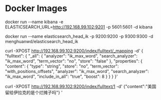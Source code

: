 # Docker Images

docker run --name kibana -e ELASTICSEARCH_URL=http://192.168.99.102:9201 -p 5601:5601 -d kibana

docker run --name elasticsearch_head_ik -p 9200:9200 -p 9300:9300 -d menghuanwd/elasticsearch_head_ik

curl -XPOST http://192.168.99.102:9200/index/fulltext/_mapping -d'
{
    "fulltext": {
             "_all": {
            "analyzer": "ik_max_word",
            "search_analyzer": "ik_max_word",
            "term_vector": "no",
            "store": "false"
        },
        "properties": {
            "content": {
                "type": "string",
                "store": "no",
                "term_vector": "with_positions_offsets",
                "analyzer": "ik_max_word",
                "search_analyzer": "ik_max_word",
                "include_in_all": "true",
                "boost": 8
            }
        }
    }
}'

curl -XPOST http://192.168.99.102:9200/index/fulltext/1 -d'
{"content":"美国留给伊拉克的是个烂摊子吗"}
'
